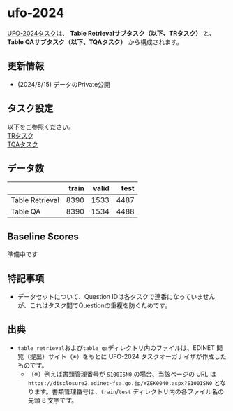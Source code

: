 # ufo-2024
[UFO-2024タスク](https://sites.google.com/view/ufo-2024/home?authuser=0, "UFO-2024")は、 **Table Retrievalサブタスク（以下、TRタスク）** と、 **Table QAサブタスク（以下、TQAタスク）** から構成されます。

## 更新情報
- (2024/8/15) データのPrivate公開

## タスク設定
以下をご参照ください。\
[TRタスク](https://sites.google.com/view/ufo-2024/subtasks/table-retrieval?authuser=0, "Table Retrieval")\
[TQAタスク](https://sites.google.com/view/ufo-2024/subtasks/table-qa?authuser=0, "Table QA")

## データ数
|  | train | valid | test |
| --- | ---: | ---: | ---: |
| Table Retrieval | 8390 | 1533 | 4487 |
| Table QA | 8390 | 1534 | 4488 |

## Baseline Scores
準備中です

## 特記事項
- データセットについて、Question IDは各タスクで連番になっていませんが、これはタスク間でQuestionの重複を防ぐためです。

## 出典
- `table_retrieval`および`table_qa`ディレクトリ内のファイルは、EDINET 閲覧（提出）サイト（※）をもとに UFO-2024 タスクオーガナイザが作成したものです。
    - （※）例えば書類管理番号が `S100ISN0` の場合、当該ページの URL は `https://disclosure2.edinet-fsa.go.jp/WZEK0040.aspx?S100ISN0` となります。書類管理番号は、`train`/`test` ディレクトリ内の各ファイル名の先頭 8 文字です。
